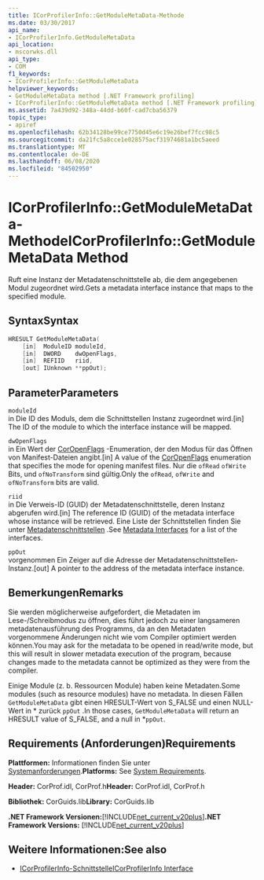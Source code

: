 ```yaml
---
title: ICorProfilerInfo::GetModuleMetaData-Methode
ms.date: 03/30/2017
api_name:
- ICorProfilerInfo.GetModuleMetaData
api_location:
- mscorwks.dll
api_type:
- COM
f1_keywords:
- ICorProfilerInfo::GetModuleMetaData
helpviewer_keywords:
- GetModuleMetaData method [.NET Framework profiling]
- ICorProfilerInfo::GetModuleMetaData method [.NET Framework profiling]
ms.assetid: 7a439d92-348a-44dd-b60f-cad7cba56379
topic_type:
- apiref
ms.openlocfilehash: 62b34128be99ce7750d45e6c19e26bef7fcc98c5
ms.sourcegitcommit: da21fc5a8cce1e028575acf31974681a1bc5aeed
ms.translationtype: MT
ms.contentlocale: de-DE
ms.lasthandoff: 06/08/2020
ms.locfileid: "84502950"
---
```

# <a name="icorprofilerinfogetmodulemetadata-method"></a><span data-ttu-id="b989f-102">ICorProfilerInfo::GetModuleMetaData-Methode</span><span class="sxs-lookup"><span data-stu-id="b989f-102">ICorProfilerInfo::GetModuleMetaData Method</span></span>
<span data-ttu-id="b989f-103">Ruft eine Instanz der Metadatenschnittstelle ab, die dem angegebenen Modul zugeordnet wird.</span><span class="sxs-lookup"><span data-stu-id="b989f-103">Gets a metadata interface instance that maps to the specified module.</span></span>  
  
## <a name="syntax"></a><span data-ttu-id="b989f-104">Syntax</span><span class="sxs-lookup"><span data-stu-id="b989f-104">Syntax</span></span>  
  
```cpp  
HRESULT GetModuleMetaData(  
    [in]  ModuleID moduleId,  
    [in]  DWORD    dwOpenFlags,  
    [in]  REFIID   riid,  
    [out] IUnknown **ppOut);  
```  
  
## <a name="parameters"></a><span data-ttu-id="b989f-105">Parameter</span><span class="sxs-lookup"><span data-stu-id="b989f-105">Parameters</span></span>  
 `moduleId`  
 <span data-ttu-id="b989f-106">in Die ID des Moduls, dem die Schnittstellen Instanz zugeordnet wird.</span><span class="sxs-lookup"><span data-stu-id="b989f-106">[in] The ID of the module to which the interface instance will be mapped.</span></span>  
  
 `dwOpenFlags`  
 <span data-ttu-id="b989f-107">in Ein Wert der [CorOpenFlags](../metadata/coropenflags-enumeration.md) -Enumeration, der den Modus für das Öffnen von Manifest-Dateien angibt.</span><span class="sxs-lookup"><span data-stu-id="b989f-107">[in] A value of the [CorOpenFlags](../metadata/coropenflags-enumeration.md) enumeration that specifies the mode for opening manifest files.</span></span> <span data-ttu-id="b989f-108">Nur die `ofRead` `ofWrite` Bits, und `ofNoTransform` sind gültig.</span><span class="sxs-lookup"><span data-stu-id="b989f-108">Only the `ofRead`, `ofWrite` and `ofNoTransform` bits are valid.</span></span>  
  
 `riid`  
 <span data-ttu-id="b989f-109">in Die Verweis-ID (GUID) der Metadatenschnittstelle, deren Instanz abgerufen wird.</span><span class="sxs-lookup"><span data-stu-id="b989f-109">[in] The reference ID (GUID) of the metadata interface whose instance will be retrieved.</span></span> <span data-ttu-id="b989f-110">Eine Liste der Schnittstellen finden Sie unter [Metadatenschnittstellen](../metadata/metadata-interfaces.md) .</span><span class="sxs-lookup"><span data-stu-id="b989f-110">See [Metadata Interfaces](../metadata/metadata-interfaces.md) for a list of the interfaces.</span></span>  
  
 `ppOut`  
 <span data-ttu-id="b989f-111">vorgenommen Ein Zeiger auf die Adresse der Metadatenschnittstellen-Instanz.</span><span class="sxs-lookup"><span data-stu-id="b989f-111">[out] A pointer to the address of the metadata interface instance.</span></span>  
  
## <a name="remarks"></a><span data-ttu-id="b989f-112">Bemerkungen</span><span class="sxs-lookup"><span data-stu-id="b989f-112">Remarks</span></span>  
 <span data-ttu-id="b989f-113">Sie werden möglicherweise aufgefordert, die Metadaten im Lese-/Schreibmodus zu öffnen, dies führt jedoch zu einer langsameren metadatenausführung des Programms, da an den Metadaten vorgenommene Änderungen nicht wie vom Compiler optimiert werden können.</span><span class="sxs-lookup"><span data-stu-id="b989f-113">You may ask for the metadata to be opened in read/write mode, but this will result in slower metadata execution of the program, because changes made to the metadata cannot be optimized as they were from the compiler.</span></span>  
  
 <span data-ttu-id="b989f-114">Einige Module (z. b. Ressourcen Module) haben keine Metadaten.</span><span class="sxs-lookup"><span data-stu-id="b989f-114">Some modules (such as resource modules) have no metadata.</span></span> <span data-ttu-id="b989f-115">In diesen Fällen `GetModuleMetaData` gibt einen HRESULT-Wert von S_FALSE und einen NULL-Wert in \* zurück `ppOut` .</span><span class="sxs-lookup"><span data-stu-id="b989f-115">In those cases, `GetModuleMetaData` will return an HRESULT value of S_FALSE, and a null in \*`ppOut`.</span></span>  
  
## <a name="requirements"></a><span data-ttu-id="b989f-116">Requirements (Anforderungen)</span><span class="sxs-lookup"><span data-stu-id="b989f-116">Requirements</span></span>  
 <span data-ttu-id="b989f-117">**Plattformen:** Informationen finden Sie unter [Systemanforderungen](../../get-started/system-requirements.md).</span><span class="sxs-lookup"><span data-stu-id="b989f-117">**Platforms:** See [System Requirements](../../get-started/system-requirements.md).</span></span>  
  
 <span data-ttu-id="b989f-118">**Header:** CorProf.idl, CorProf.h</span><span class="sxs-lookup"><span data-stu-id="b989f-118">**Header:** CorProf.idl, CorProf.h</span></span>  
  
 <span data-ttu-id="b989f-119">**Bibliothek:** CorGuids.lib</span><span class="sxs-lookup"><span data-stu-id="b989f-119">**Library:** CorGuids.lib</span></span>  
  
 <span data-ttu-id="b989f-120">**.NET Framework Versionen:**[!INCLUDE[net_current_v20plus](../../../../includes/net-current-v20plus-md.md)]</span><span class="sxs-lookup"><span data-stu-id="b989f-120">**.NET Framework Versions:** [!INCLUDE[net_current_v20plus](../../../../includes/net-current-v20plus-md.md)]</span></span>  
  
## <a name="see-also"></a><span data-ttu-id="b989f-121">Weitere Informationen:</span><span class="sxs-lookup"><span data-stu-id="b989f-121">See also</span></span>

- [<span data-ttu-id="b989f-122">ICorProfilerInfo-Schnittstelle</span><span class="sxs-lookup"><span data-stu-id="b989f-122">ICorProfilerInfo Interface</span></span>](icorprofilerinfo-interface.md)
